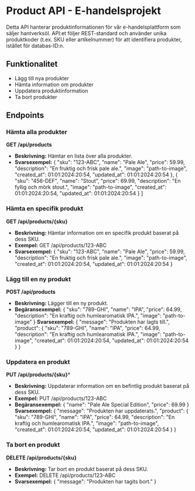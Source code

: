 # Product API - E-handelsprojekt  

Detta API hanterar produktinformationen för vår e-handelsplattform som säljer hantverksöl. API:et följer REST-standard och använder unika produktkoder (t.ex. SKU eller artikelnummer) för att identifiera produkter, istället för databas-ID:n.  

## Funktionalitet  
- Lägg till nya produkter  
- Hämta information om produkter  
- Uppdatera produktinformation  
- Ta bort produkter  

## Endpoints  

### Hämta alla produkter  
**GET /api/products**  
- **Beskrivning:** Hämtar en lista över alla produkter.  
- **Svarsexempel:**
{
    "sku": "123-ABC",
    "name": "Pale Ale", 
    "price": 59.99,
    "description": "En fruktig och frisk pale ale.",
    "image": "path-to-image",
    "created_at": 01:01:2024:20:54,
    "updated_at": 01:01:2024:20:54
    },
    {
    "sku": "456-DEF",
    "name": "Stout",
    "price": 69.99,
    "description": "En fyllig och mörk stout.",
    "image": "path-to-image",
    "created_at": 01:01:2024:20:54,
    "updated_at": 01:01:2024:20:54
    }
  ]

### Hämta en specifik produkt
**GET /api/products/{sku}**
- **Beskrivning:** Hämtar information om en specifik produkt baserat på dess SKU.
- **Exempel:** GET /api/products/123-ABC
- **Svarsexempel:**
{
    "sku": "123-ABC",
    "name": "Pale Ale",
    "price": 59.99,
    "description": "En fruktig och frisk pale ale.",
    "image": "path-to-image",
    "created_at": 01:01:2024:20:54,
    "updated_at": 01:01:2024:20:54
}

### Lägg till en ny produkt
**POST /api/products**
- **Beskrivning:** Lägger till en ny produkt.
- **Begäransexempel:**
{
    "sku": "789-GHI",
    "name": "IPA", 
    "price": 64.99,
    "description": "En kraftig och humlearomatisk IPA.",
    "image": "path-to-image"
}
**Svarsexempel:**
{
    "message": "Produkten har lagts till.",
    "product": {
    "sku": "789-GHI",
    "name": "IPA", 
    "price": 64.99,
    "description": "En kraftig och humlearomatisk IPA.",
    "image": "path-to-image",
    "created_at": 01:01:2024:20:54,
    "updated_at": 01:01:2024:20:54
  }
}

### Uppdatera en produkt
**PUT /api/products/{sku}***
- **Beskrivning:** Uppdaterar information om en befintlig produkt baserat på dess SKU.
- **Exempel:** PUT /api/products/123-ABC
- **Begäransexempel:**
{
    "name": "Pale Ale Special Edition",
    "price": 69.99
}
**Svarsexempel:**
{
    "message": "Produkten har uppdaterats.",
    "product": {
    "sku": "789-GHI",
    "name": "IPA", 
    "price": 64.99,
    "description": "En kraftig och humlearomatisk IPA.",
    "image": "path-to-image",
    "created_at": 01:01:2024:20:54,
    "updated_at": 01:01:2024:20:54
  }
}

### Ta bort en produkt
**DELETE /api/products/{sku}**
- **Beskrivning:** Tar bort en produkt baserat på dess SKU.
- **Exempel:** DELETE /api/products/123-ABC
- **Svarsexempel:**
{
        "message": "Produkten har tagits bort."
}
